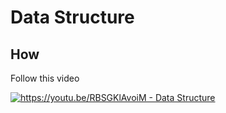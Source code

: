 # Data Structure

## How

Follow this video

[
![https://youtu.be/RBSGKlAvoiM - Data Structure
](https://img.youtube.com/vi/RBSGKlAvoiM/maxresdefault.jpg)
](https://youtu.be/RBSGKlAvoiM)

